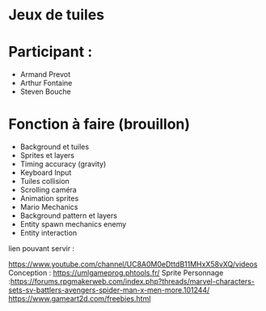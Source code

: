 # Jeux de tuiles

# Participant :

  * Armand Prevot
  * Arthur Fontaine
  * Steven Bouche
  
# Fonction à faire (brouillon)

* Background et tuiles
* Sprites et layers
* Timing accuracy (gravity)
* Keyboard Input
* Tuiles collision
* Scrolling caméra
* Animation sprites
* Mario Mechanics
* Background pattern et layers
* Entity spawn mechanics enemy
* Entity interaction

lien pouvant servir :

https://www.youtube.com/channel/UC8A0M0eDttdB11MHxX58vXQ/videos
Conception : https://umlgameprog.phtools.fr/
Sprite Personnage :https://forums.rpgmakerweb.com/index.php?threads/marvel-characters-sets-sv-battlers-avengers-spider-man-x-men-more.101244/
https://www.gameart2d.com/freebies.html


